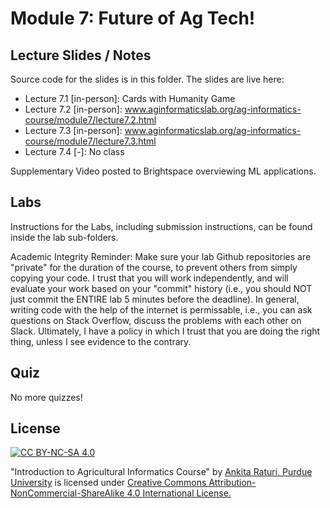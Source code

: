 # Module 7: Future of Ag Tech!

## Lecture Slides / Notes

Source code for the slides is in this folder. The slides are live here:

- Lecture 7.1 [in-person]: Cards with Humanity Game
- Lecture 7.2 [in-person]: www.aginformaticslab.org/ag-informatics-course/module7/lecture7.2.html
- Lecture 7.3 [in-person]: www.aginformaticslab.org/ag-informatics-course/module7/lecture7.3.html
- Lecture 7.4 [-]: No class

Supplementary Video posted to Brightspace overviewing ML applications.

## Labs

Instructions for the Labs, including submission instructions, can be found inside the lab sub-folders.

Academic Integrity Reminder: Make sure your lab Github repositories are "private" for the duration of the course, to prevent others from simply copying your code. I trust that you will work independently, and will evaluate your work based on your "commit" history (i.e., you should NOT just commit the ENTIRE lab 5 minutes before the deadline). In general, writing code with the help of the internet is permissable, i.e., you can ask questions on Stack Overflow, discuss the problems with each other on Slack. Ultimately, I have a policy in which I trust that you are doing the right thing, unless I see evidence to the contrary.


## Quiz

No more quizzes!

## License
[![CC BY-NC-SA 4.0][cc-by-nc-sa-shield]][cc-by-nc-sa]

<!-- This work is licensed under a
[Creative Commons Attribution-NonCommercial-ShareAlike 4.0 International License][cc-by-nc-sa].

[![CC BY-NC-SA 4.0][cc-by-nc-sa-image]][cc-by-nc-sa] -->

[cc-by-nc-sa]: http://creativecommons.org/licenses/by-nc-sa/4.0/
[cc-by-nc-sa-image]: https://licensebuttons.net/l/by-nc-sa/4.0/88x31.png
[cc-by-nc-sa-shield]: https://img.shields.io/badge/License-CC%20BY--NC--SA%204.0-lightgrey.svg

  "Introduction to Agricultural Informatics Course" by [Ankita Raturi, Purdue University](https://github.com/ag-informatics/ag-informatics-course) is licensed under [Creative Commons Attribution-NonCommercial-ShareAlike 4.0 International License.](http://creativecommons.org/licenses/by-nc-sa/4.0/)
